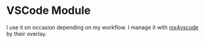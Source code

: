 # VSCode Module

I use it on occasion depending on my workflow.  I manage it with [nix4vscode](https://github.com/nix-community/nix4vscode) by their overlay.